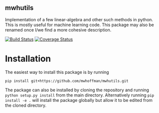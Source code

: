 mwhutils
--------

Implementation of a few linear-algebra and other such methods in python. This is
mostly useful for machine learning code. This package may also be renamed once
I/we find a more cohesive description.

[![Build Status][travis-shield]][travis]
[![Coverage Status][coveralls-shield]][coveralls]

[travis]: https://travis-ci.org/mwhoffman/mwhutils
[coveralls]: https://coveralls.io/r/mwhoffman/mwhutils
[travis-shield]: https://img.shields.io/travis/mwhoffman/mwhutils.svg?style=flat
[coveralls-shield]: https://img.shields.io/coveralls/mwhoffman/mwhutils.svg?style=flat

Installation
============

The easiest way to install this package is by running

    pip install git+https://github.com/mwhoffman/mwhutils.git

The package can also be installed by cloning the repository and running `python
setup.py install` from the main directory. Alternatively running `pip install -e
.` will install the package globally but allow it to be edited from the cloned
directory.

